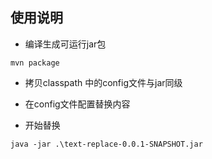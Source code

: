 ## 使用说明

-  编译生成可运行jar包

 ```
 mvn package
 ```

-  拷贝classpath 中的config文件与jar同级

- 在config文件配置替换内容

-  开始替换

 ```
 java -jar .\text-replace-0.0.1-SNAPSHOT.jar
 ```


